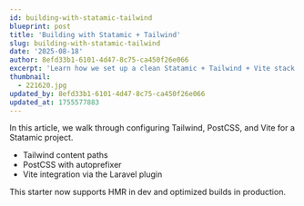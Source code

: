 ```yaml
---
id: building-with-statamic-tailwind
blueprint: post
title: 'Building with Statamic + Tailwind'
slug: building-with-statamic-tailwind
date: '2025-08-18'
author: 8efd33b1-6101-4d47-8c75-ca450f26e066
excerpt: 'Learn how we set up a clean Statamic + Tailwind + Vite stack for fast development.'
thumbnail:
  - 221620.jpg
updated_by: 8efd33b1-6101-4d47-8c75-ca450f26e066
updated_at: 1755577883
---
```

In this article, we walk through configuring Tailwind, PostCSS, and Vite for a Statamic project.

- Tailwind content paths
- PostCSS with autoprefixer
- Vite integration via the Laravel plugin

This starter now supports HMR in dev and optimized builds in production.